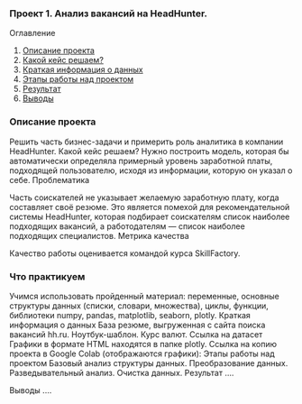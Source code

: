###  Проект 1. Анализ вакансий на HeadHunter.
Оглавление
1. [Описание проекта]()
2. [Какой кейс решаем?]()
3. [Краткая информация о данных]()
4. [Этапы работы над проектом]()
5. [Результат]()
6. [Выводы]()
### Описание проекта
Решить часть бизнес-задачи и примерить роль аналитика в компании HeadHunter.
Какой кейс решаем?
Нужно построить модель, которая бы автоматически определяла примерный уровень заработной платы, подходящей пользователю, исходя из информации, которую он указал о себе.
Проблематика

Часть соискателей не указывает желаемую заработную плату, когда составляет своё резюме. Это является помехой для рекомендательной системы HeadHunter, которая подбирает соискателям список наиболее подходящих вакансий, а работодателям — список наиболее подходящих специалистов.
Метрика качества

Качество работы оценивается командой курса SkillFactory.
### Что практикуем

Учимся использовать пройденный материал: переменные, основные структуры данных (списки, словари, множества), циклы, функции, библиотеки numpy, pandas, matplotlib, seaborn, plotly.
Краткая информация о данных
База резюме, выгруженная с сайта поиска вакансий hh.ru.
Ноутбук-шаблон.
Курс валют.
Ссылка на датасет 
Графики в формате HTML находятся в папке plotly.
Ссылка на копию проекта в Google Colab (отображаются графики):
Этапы работы над проектом
Базовый анализ структуры данных.
Преобразование данных.
Разведывательный анализ.
Очистка данных.
Результат
....

Выводы
....